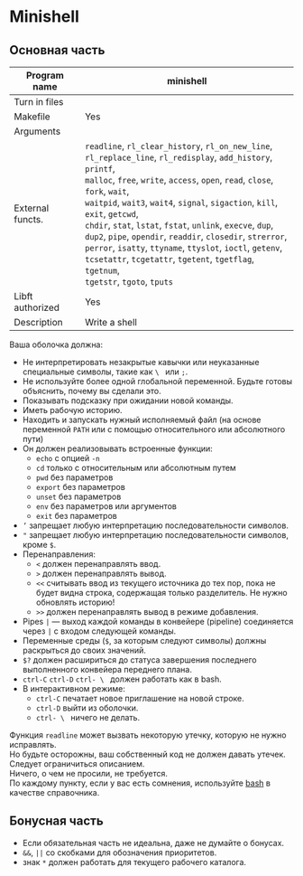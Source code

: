 #  Minishell
## Основная часть

Program name | minishell
|----|----|
Turn in files | |
Makefile | Yes
Arguments | |
External functs. | `readline`, `rl_clear_history`, `rl_on_new_line`, <br>`rl_replace_line`, `rl_redisplay`, `add_history`, `printf`, <br> `malloc`, `free`, `write`, `access`, `open`, `read`, `close`, `fork`, `wait`, <br>`waitpid`, `wait3`, `wait4`, `signal`, `sigaction`, `kill`, `exit`, `getcwd`,  <br>`chdir`, `stat`, `lstat`, `fstat`, `unlink`, `execve`, `dup`,  <br>`dup2`, `pipe`, `opendir`, `readdir`, `closedir`, `strerror`,  <br>`perror`, `isatty`, `ttyname`, `ttyslot`, `ioctl`, `getenv`,  <br>`tcsetattr`, `tcgetattr`, `tgetent`, `tgetflag`, `tgetnum`,  <br>`tgetstr`, `tgoto`, `tputs`
Libft authorized | Yes
Description | Write a shell

Ваша оболочка должна:
* Не интерпретировать незакрытые кавычки или неуказанные специальные символы, такие как `\ ` или `;`.
* Не используйте более одной глобальной переменной. Будьте готовы объяснить, почему вы сделали это.
* Показывать подсказку при ожидании новой команды.
* Иметь рабочую историю.
* Находить и запускать нужный исполняемый файл (на основе переменной `PATH` или с помощью
относительного или абсолютного пути)
* Он должен реализовывать встроенные функции:
  * `echo` с опцией `-n`
  * `cd` только с относительным или абсолютным путем
  * `pwd` без параметров
  * `export` без параметров
  * `unset` без параметров
  * `env` без параметров или аргументов
  * `exit` без параметров
* `’` запрещает любую интерпретацию последовательности символов.
* `"` запрещает любую интерпретацию последовательности символов, кроме `$`.
* Перенаправления:
  * `<` должен перенаправлять ввод.
  * `>` должен перенаправлять вывод.
  * `<<` считывать ввод из текущего источника до тех пор, пока не будет видна строка, содержащая только разделитель. Не нужно обновлять историю!
  * `>>` должен перенаправлять вывод в режиме добавления.
* Pipes `|`  — выход каждой команды в конвейере (pipeline) соединяется через `|` с входом следующей команды.
* Переменные среды (`$`, за которым следуют символы) должны раскрыться до своих значений.
* `$?` должен расшириться до статуса завершения последнего выполненного конвейера переднего плана.
* `ctrl-C` `ctrl-D` `ctrl- \ ` должен работать как в bash.
* В интерактивном режиме:
  * `ctrl-C` печатает новое приглашение на новой строке.
  * `ctrl-D` выйти из оболочки.
  * `ctrl- \ ` ничего не делать.

Функция `readline` может вызвать некоторую утечку, которую не нужно исправлять.\
Но будьте осторожны, ваш собственный код не должен давать утечек.\
Следует ограничиться описанием.\
Ничего, о чем не просили, не требуется.\
По каждому пункту, если у вас есть сомнения, используйте [bash](https://www.gnu.org/savannah-checkouts/gnu/bash/manual/) в качестве справочника.

## Бонусная часть
* Если обязательная часть не идеальна, даже не думайте о бонусах.
* `&&`, `||` со скобками для обозначения приоритетов.
* знак `*` должен работать для текущего рабочего каталога.